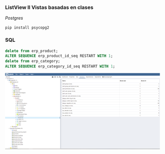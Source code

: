 ### ListView II Vistas basadas en clases

_Postgres_

```
pip install psycopg2
```

### SQL

```sql
delete from erp_product;
ALTER SEQUENCE erp_product_id_seq RESTART WITH 1;
delete from erp_category;
ALTER SEQUENCE erp_category_id_seq RESTART WITH 1;
```

![django](./Images/secuencias.png)